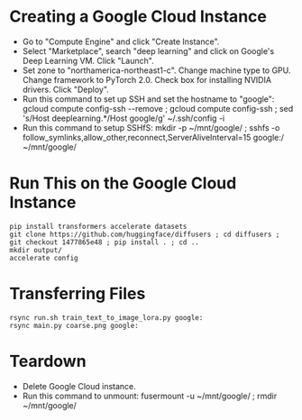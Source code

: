# Creating a Google Cloud Instance
- Go to "Compute Engine" and click "Create Instance".
- Select "Marketplace", search "deep learning" and click on Google's Deep
  Learning VM. Click "Launch".
- Set zone to "northamerica-northeast1-c". Change machine type to GPU. Change
  framework to PyTorch 2.0. Check box for installing NVIDIA drivers. Click
  "Deploy".
- Run this command to set up SSH and set the hostname to "google":
    gcloud compute config-ssh --remove ; gcloud compute config-ssh ; sed 's/Host deeplearning.*/Host google/g' ~/.ssh/config -i
- Run this command to setup SSHfS:
    mkdir -p ~/mnt/google/ ; sshfs -o follow_symlinks,allow_other,reconnect,ServerAliveInterval=15 google:/ ~/mnt/google/

# Run This on the Google Cloud Instance
    pip install transformers accelerate datasets
    git clone https://github.com/huggingface/diffusers ; cd diffusers ; git checkout 1477865e48 ; pip install . ; cd ..
    mkdir output/
    accelerate config

# Transferring Files
    rsync run.sh train_text_to_image_lora.py google:
    rsync main.py coarse.png google:

# Teardown
- Delete Google Cloud instance.
- Run this command to unmount:
    fusermount -u ~/mnt/google/ ; rmdir ~/mnt/google/
